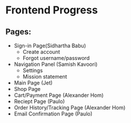 # Frontend Progress

## Pages:
  * Sign-in Page(Sidhartha Babu)
      * Create account 
      * Forgot username/password
  * Navigation Panel (Samish Kavoori)
      * Settings
      * Mission statement
  * Main Page (Jet)
  * Shop Page
  * Cart/Payment Page (Alexander Hom)
  * Reciept Page (Paulo)
  * Order History/Tracking Page (Alexander Hom)
  * Email Confirmation Page (Paulo)

